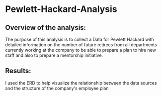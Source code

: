 # Pewlett-Hackard-Analysis

## Overview of the analysis:
The purpose of this analysis is to collect a Data for Pewlett Hackard with detailed information on the number of future retirees from all departments currently working at the company to be able to prepare a plan to hire new staff and also to prepare a mentorship initiative. 

## Results:
I used the ERD to help visualize the relationship between the data sources and the structure of the company's employee plan  


